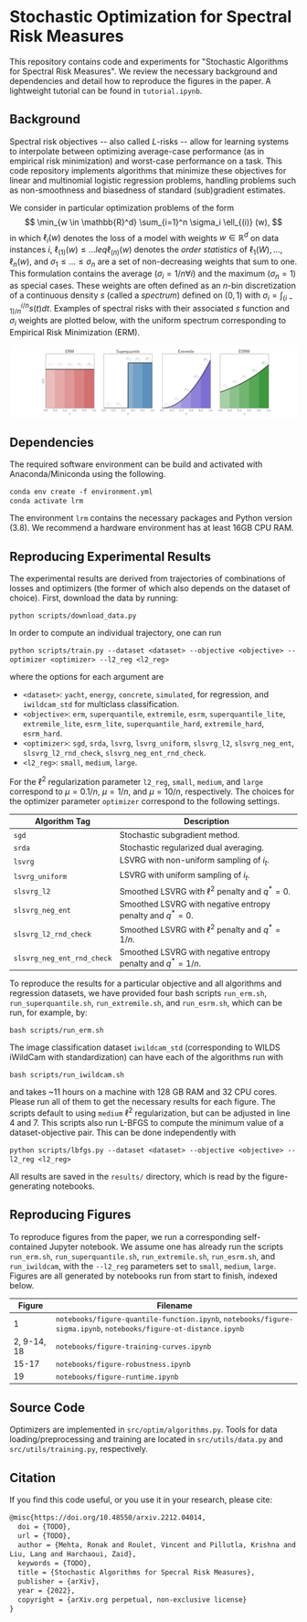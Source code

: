 # Stochastic Optimization for Spectral Risk Measures

This repository contains code and experiments for "Stochastic Algorithms for Spectral Risk Measures". We review the necessary background and dependencies and detail how to reproduce the figures in the paper. A lightweight tutorial can be found in `tutorial.ipynb`.

## Background

Spectral risk objectives -- also called $L$-risks -- allow for learning systems to interpolate between optimizing average-case performance (as in empirical risk minimization) and worst-case performance on a task. This code repository implements algorithms that minimize these objectives for linear and multinomial logistic regression problems, handling problems such as non-smoothness and biasedness of standard (sub)gradient estimates. 

We consider in particular optimization problems of the form
$$
\min_{w \in \mathbb{R}^d} \sum_{i=1}^n \sigma_i \ell_{(i)} (w),
$$
in which $\ell_i(w)$ denotes the loss of a model with weights $w \in \mathbb{R}^d$ on data instances $i$, $\ell_{(1)}(w) \leq \ldots leq \ell_{(n)}(w)$ denotes the *order statistics* of $\ell_1(W), \ldots, \ell_n(w)$, and $\sigma_1 \leq \ldots \leq \sigma_n$ are a set of non-decreasing weights that sum to one. This formulation contains the average ($\sigma_i = 1/n \forall i$) and the maximum ($\sigma_n = 1$) as special cases. These weights are often defined as an $n$-bin discretization of a continuous density $s$ (called a *spectrum*) defined on $(0, 1)$ with $\sigma_i = \int_{(i-1)/n}^{i/n} s(t) dt$. Examples of spectral risks with their associated $s$ function and $\sigma_i$ weights are plotted below, with the uniform spectrum corresponding to Empirical Risk Minimization (ERM).

![Sigmas](figures/sigma.png)

## Dependencies

The required software environment can be build and activated with Anaconda/Miniconda using the following.
```
conda env create -f environment.yml
conda activate lrm
```
The environment `lrm` contains the necessary packages and Python version (3.8). We recommend a hardware environment has at least 16GB CPU RAM.

## Reproducing Experimental Results

The experimental results are derived from trajectories of combinations of losses and optimizers (the former of which also depends on the dataset of choice). First, download the data by running:
```
python scripts/download_data.py
```
In order to compute an individual trajectory, one can run
```
python scripts/train.py --dataset <dataset> --objective <objective> --optimizer <optimizer> --l2_reg <l2_reg>
```
where the options for each argument are
- `<dataset>`: `yacht`, `energy`, `concrete`, `simulated`, for regression, and `iwildcam_std` for multiclass classification.
- `<objective>`: `erm`, `superquantile`, `extremile`, `esrm`, `superquantile_lite`, `extremile_lite`, `esrm_lite`, `superquantile_hard`, `extremile_hard`, `esrm_hard`.
- `<optimizer>`: `sgd`, `srda`, `lsvrg`, `lsvrg_uniform`, `slsvrg_l2`, `slsvrg_neg_ent`, `slsvrg_l2_rnd_check`, `slsvrg_neg_ent_rnd_check`.
- `<l2_reg>`: `small`, `medium`, `large`.

For the $\ell^2$ regularization parameter `l2_reg`, `small`, `medium`, and `large` correspond to $\mu = 0.1/n$, $\mu = 1/n$, and $\mu = 10/n$, respectively. The choices for the optimizer parameter `optimizer` correspond to the following settings.

| Algorithm Tag      | Description |
| ----------- | ----------- |
| `sgd`      | Stochastic subgradient method.       |
| `srda`   | Stochastic regularized dual averaging.        |
| `lsvrg`   | LSVRG with non-uniform sampling of $i_t$.        |
| `lsvrg_uniform`   | LSVRG with uniform sampling of $i_t$.       |
| `slsvrg_l2`   | Smoothed LSVRG with $\ell^2$ penalty and $q^* = 0$.    |
| `slsvrg_neg_ent`   | Smoothed LSVRG with negative entropy penalty and $q^* = 0$.        |
| `slsvrg_l2_rnd_check`   | Smoothed LSVRG with $\ell^2$ penalty and $q^* = 1/n$.        |
| `slsvrg_neg_ent_rnd_check`   | Smoothed LSVRG with negative entropy penalty and $q^* = 1/n$.      |

To reproduce the results for a particular objective and all algorithms and regression datasets, we have provided four bash scripts `run_erm.sh`, `run_superquantile.sh`, `run_extremile.sh`, and `run_esrm.sh`, which can be run, for example, by:
```
bash scripts/run_erm.sh
```
The image classification dataset `iwildcam_std` (corresponding to WILDS iWildCam with standardization) can have each of the algorithms run with
```
bash scripts/run_iwildcam.sh
```
and takes ~11 hours on a machine with 128 GB RAM and 32 CPU cores. Please run all of them to get the necessary results for each figure. The scripts default to using `medium` $\ell^2$ regularization, but can be adjusted in line 4 and 7. This scripts also run L-BFGS to compute the minimum value of a dataset-objective pair. This can be done independently with
```
python scripts/lbfgs.py --dataset <dataset> --objective <objective> --l2_reg <l2_reg>
```
All results are saved in the `results/` directory, which is read by the figure-generating notebooks. 

## Reproducing Figures

To reproduce figures from the paper, we run a corresponding self-contained Jupyter notebook. We assume one has already run the scripts `run_erm.sh`, `run_superquantile.sh`, `run_extremile.sh`, `run_esrm.sh`, and `run_iwildcam`, with the `--l2_reg` parameters set to `small`, `medium`, `large`. Figures are all generated by notebooks run from start to finish, indexed below.

| Figure      | Filename |
| ----------- | ----------- |
| 1   | `notebooks/figure-quantile-function.ipynb`, `notebooks/figure-sigma.ipynb`, `notebooks/figure-ot-distance.ipynb`       |
| 2, 9-14, 18   | `notebooks/figure-training-curves.ipynb`       |
| 15-17 |  `notebooks/figure-robustness.ipynb`       |
| 19 |  `notebooks/figure-runtime.ipynb`       |


## Source Code

Optimizers are implemented in `src/optim/algorithms.py`. Tools for data loading/preprocessing and training are located in `src/utils/data.py` and `src/utils/training.py`, respectively.

## Citation

If you find this code useful, or you use it in your research, please cite:
```
@misc{https://doi.org/10.48550/arxiv.2212.04014,
  doi = {TODO},
  url = {TODO},
  author = {Mehta, Ronak and Roulet, Vincent and Pillutla, Krishna and Liu, Lang and Harchaoui, Zaid},
  keywords = {TODO},
  title = {Stochastic Algorithms for Specral Risk Measures},
  publisher = {arXiv},
  year = {2022},
  copyright = {arXiv.org perpetual, non-exclusive license}
}
```
